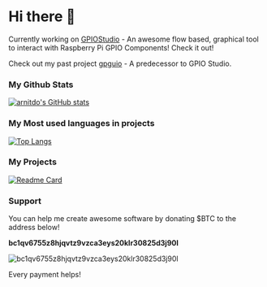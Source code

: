 # Hi there 👋

Currently working on [GPIOStudio](https://www.github.com/arnitdo/GPIOStudio) - An awesome flow based, graphical tool to interact with Raspberry Pi GPIO Components! Check it out!

Check out my past project [gpguio](https://www.github.com/arnitdo/gpguio) - A predecessor to GPIO Studio.

### My Github Stats

[![arnitdo's GitHub stats](https://github-readme-stats.vercel.app/api?username=arnitdo&show_icons=true&theme=dark)](https://github.com/arnitdo)

### My Most used languages in projects

[![Top Langs](https://github-readme-stats.vercel.app/api/top-langs/?username=arnitdo&theme=dark&layout=compact)](https://github.com/arnitdo)

### My Projects

[![Readme Card](https://github-readme-stats.vercel.app/api/pin/?username=arnitdo&repo=GPIOStudio&theme=dark&show_owner=true)](https://github.com/arnitdo/GPIOStudio)

### Support

You can help me create awesome software by donating $BTC to the address below!

**bc1qv6755z8hjqvtz9vzca3eys20klr30825d3j90l**

![bc1qv6755z8hjqvtz9vzca3eys20klr30825d3j90l](https://user-images.githubusercontent.com/68515826/119258644-34593380-bbe8-11eb-84b1-84ae0b36d4a9.png)

Every payment helps!